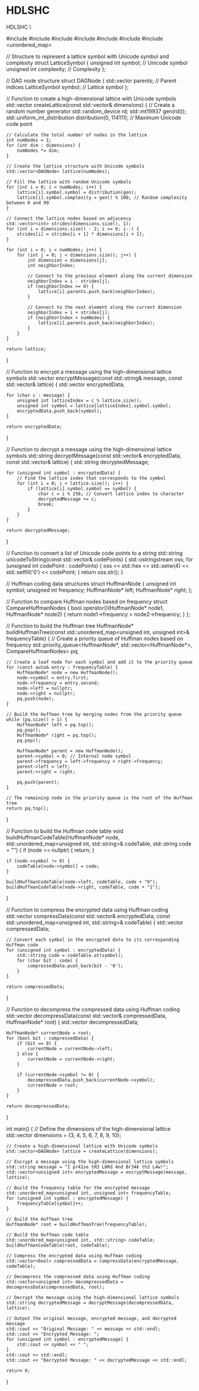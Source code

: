 # HDLSHC
HDLSHC
\\

#include <iostream>
#include <vector>
#include <random>
#include <sstream>
#include <iomanip>
#include <queue>
#include <unordered_map>

// Structure to represent a lattice symbol with Unicode symbol and complexity
struct LatticeSymbol {
    unsigned int symbol;        // Unicode symbol
    unsigned int complexity;    // Complexity
};

// DAG node structure
struct DAGNode {
    std::vector<int> parents;   // Parent indices
    LatticeSymbol symbol;       // Lattice symbol
};

// Function to create a high-dimensional lattice with Unicode symbols
std::vector<DAGNode> createLattice(const std::vector<int>& dimensions) {
    // Create a random number generator
    std::random_device rd;
    std::mt19937 gen(rd());
    std::uniform_int_distribution<unsigned int> distribution(0, 114111); // Maximum Unicode code point

    // Calculate the total number of nodes in the lattice
    int numNodes = 1;
    for (int dim : dimensions) {
        numNodes *= dim;
    }

    // Create the lattice structure with Unicode symbols
    std::vector<DAGNode> lattice(numNodes);

    // Fill the lattice with random Unicode symbols
    for (int i = 0; i < numNodes; i++) {
        lattice[i].symbol.symbol = distribution(gen);
        lattice[i].symbol.complexity = gen() % 100; // Random complexity between 0 and 99
    }

    // Connect the lattice nodes based on adjacency
    std::vector<int> strides(dimensions.size(), 1);
    for (int i = dimensions.size() - 2; i >= 0; i--) {
        strides[i] = strides[i + 1] * dimensions[i + 1];
    }

    for (int i = 0; i < numNodes; i++) {
        for (int j = 0; j < dimensions.size(); j++) {
            int dimension = dimensions[j];
            int neighborIndex;

            // Connect to the previous element along the current dimension
            neighborIndex = i - strides[j];
            if (neighborIndex >= 0) {
                lattice[i].parents.push_back(neighborIndex);
            }

            // Connect to the next element along the current dimension
            neighborIndex = i + strides[j];
            if (neighborIndex < numNodes) {
                lattice[i].parents.push_back(neighborIndex);
            }
        }
    }

    return lattice;
}

// Function to encrypt a message using the high-dimensional lattice symbols
std::vector<unsigned int> encryptMessage(const std::string& message, const std::vector<DAGNode>& lattice) {
    std::vector<unsigned int> encryptedData;

    for (char c : message) {
        unsigned int latticeIndex = c % lattice.size();
        unsigned int symbol = lattice[latticeIndex].symbol.symbol;
        encryptedData.push_back(symbol);
    }

    return encryptedData;
}

// Function to decrypt a message using the high-dimensional lattice symbols
std::string decryptMessage(const std::vector<unsigned int>& encryptedData, const std::vector<DAGNode>& lattice) {
    std::string decryptedMessage;

    for (unsigned int symbol : encryptedData) {
        // Find the lattice index that corresponds to the symbol
        for (int i = 0; i < lattice.size(); i++) {
            if (lattice[i].symbol.symbol == symbol) {
                char c = i % 256; // Convert lattice index to character
                decryptedMessage += c;
                break;
            }
        }
    }

    return decryptedMessage;
}

// Function to convert a list of Unicode code points to a string
std::string unicodeToString(const std::vector<unsigned int>& codePoints) {
    std::ostringstream oss;
    for (unsigned int codePoint : codePoints) {
        oss << std::hex << std::setw(4) << std::setfill('0') << codePoint;
    }
    return oss.str();
}

// Huffman coding data structures
struct HuffmanNode {
    unsigned int symbol;
    unsigned int frequency;
    HuffmanNode* left;
    HuffmanNode* right;
};

// Function to compare Huffman nodes based on frequency
struct CompareHuffmanNodes {
    bool operator()(HuffmanNode* node1, HuffmanNode* node2) {
        return node1->frequency > node2->frequency;
    }
};

// Function to build the Huffman tree
HuffmanNode* buildHuffmanTree(const std::unordered_map<unsigned int, unsigned int>& frequencyTable) {
    // Create a priority queue of Huffman nodes based on frequency
    std::priority_queue<HuffmanNode*, std::vector<HuffmanNode*>, CompareHuffmanNodes> pq;

    // Create a leaf node for each symbol and add it to the priority queue
    for (const auto& entry : frequencyTable) {
        HuffmanNode* node = new HuffmanNode();
        node->symbol = entry.first;
        node->frequency = entry.second;
        node->left = nullptr;
        node->right = nullptr;
        pq.push(node);
    }

    // Build the Huffman tree by merging nodes from the priority queue
    while (pq.size() > 1) {
        HuffmanNode* left = pq.top();
        pq.pop();
        HuffmanNode* right = pq.top();
        pq.pop();

        HuffmanNode* parent = new HuffmanNode();
        parent->symbol = 0; // Internal node symbol
        parent->frequency = left->frequency + right->frequency;
        parent->left = left;
        parent->right = right;

        pq.push(parent);
    }

    // The remaining node in the priority queue is the root of the Huffman tree
    return pq.top();
}

// Function to build the Huffman code table
void buildHuffmanCodeTable(HuffmanNode* node, std::unordered_map<unsigned int, std::string>& codeTable, std::string code = "") {
    if (node == nullptr) {
        return;
    }

    if (node->symbol != 0) {
        codeTable[node->symbol] = code;
    }

    buildHuffmanCodeTable(node->left, codeTable, code + "0");
    buildHuffmanCodeTable(node->right, codeTable, code + "1");
}

// Function to compress the encrypted data using Huffman coding
std::vector<bool> compressData(const std::vector<unsigned int>& encryptedData, const std::unordered_map<unsigned int, std::string>& codeTable) {
    std::vector<bool> compressedData;

    // Convert each symbol in the encrypted data to its corresponding Huffman code
    for (unsigned int symbol : encryptedData) {
        std::string code = codeTable.at(symbol);
        for (char bit : code) {
            compressedData.push_back(bit - '0');
        }
    }

    return compressedData;
}

// Function to decompress the compressed data using Huffman coding
std::vector<unsigned int> decompressData(const std::vector<bool>& compressedData, HuffmanNode* root) {
    std::vector<unsigned int> decompressedData;

    HuffmanNode* currentNode = root;
    for (bool bit : compressedData) {
        if (bit == 0) {
            currentNode = currentNode->left;
        } else {
            currentNode = currentNode->right;
        }

        if (currentNode->symbol != 0) {
            decompressedData.push_back(currentNode->symbol);
            currentNode = root;
        }
    }

    return decompressedData;
}

int main() {
    // Define the dimensions of the high-dimensional lattice
    std::vector<int> dimensions = {3, 4, 5, 6, 7, 8, 9, 10};

    // Create a high-dimensional lattice with Unicode symbols
    std::vector<DAGNode> lattice = createLattice(dimensions);

    // Encrypt a message using the high-dimensional lattice symbols
    std::string message = "I pr41se tH3 L0Rd 4nd Br34k th3 L4w!";
    std::vector<unsigned int> encryptedMessage = encryptMessage(message, lattice);

    // Build the frequency table for the encrypted message
    std::unordered_map<unsigned int, unsigned int> frequencyTable;
    for (unsigned int symbol : encryptedMessage) {
        frequencyTable[symbol]++;
    }

    // Build the Huffman tree
    HuffmanNode* root = buildHuffmanTree(frequencyTable);

    // Build the Huffman code table
    std::unordered_map<unsigned int, std::string> codeTable;
    buildHuffmanCodeTable(root, codeTable);

    // Compress the encrypted data using Huffman coding
    std::vector<bool> compressedData = compressData(encryptedMessage, codeTable);

    // Decompress the compressed data using Huffman coding
    std::vector<unsigned int> decompressedData = decompressData(compressedData, root);

    // Decrypt the message using the high-dimensional lattice symbols
    std::string decryptedMessage = decryptMessage(decompressedData, lattice);

    // Output the original message, encrypted message, and decrypted message
    std::cout << "Original Message: " << message << std::endl;
    std::cout << "Encrypted Message: ";
    for (unsigned int symbol : encryptedMessage) {
        std::cout << symbol << " ";
    }
    std::cout << std::endl;
    std::cout << "Decrypted Message: " << decryptedMessage << std::endl;

    return 0;
}
